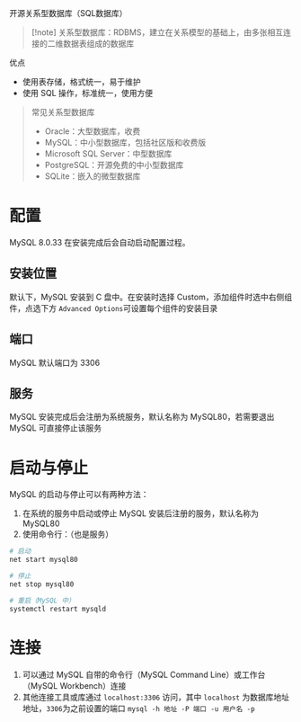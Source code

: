 开源关系型数据库（SQL数据库） 

> [!note] 关系型数据库：RDBMS，建立在关系模型的基础上，由多张相互连接的二维数据表组成的数据库

优点
* 使用表存储，格式统一，易于维护
* 使用 SQL 操作，标准统一，使用方便

> 常见关系型数据库
> 
>  * Oracle：大型数据库，收费
>  * MySQL：中小型数据库，包括社区版和收费版
>  * Microsoft SQL Server：中型数据库
>  * PostgreSQL：开源免费的中小型数据库
>  * SQLite：嵌入的微型数据库

# 配置

MySQL 8.0.33 在安装完成后会自动启动配置过程。

## 安装位置

默认下，MySQL 安装到 C 盘中。在安装时选择 Custom，添加组件时选中右侧组件，点选下方 `Advanced Options`​ 可设置每个组件的安装目录

## 端口

MySQL 默认端口为 3306

## 服务

MySQL 安装完成后会注册为系统服务，默认名称为 MySQL80，若需要退出 MySQL 可直接停止该服务

# 启动与停止

MySQL 的启动与停止可以有两种方法：
1. 在系统的服务中启动或停止 MySQL 安装后注册的服务，默认名称为 MySQL80
2. 使用命令行：（也是服务）

```bash
# 启动
net start mysql80

# 停止
net stop mysql80

# 重启（MySQL 中）
systemctl restart mysqld
```

# 连接

1. 可以通过 MySQL 自带的命令行（MySQL Command Line）或工作台（MySQL Workbench）连接
2. 其他连接工具或库通过 `localhost:3306`​ 访问，其中 `localhost`​ 为数据库地址地址，`3306`​ 为之前设置的端口 `mysql -h 地址 -P 端口 -u 用户名 -p`​

‍
